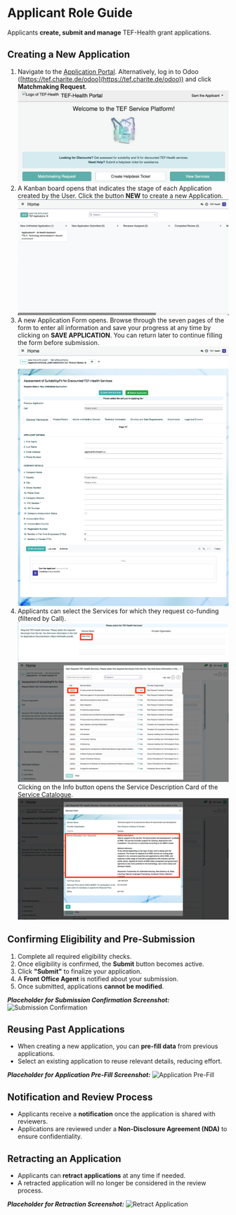 # Applicant Role Guide

Applicants **create, submit and manage** TEF-Health grant applications.


## Creating a New Application
1. Navigate to the [Application Portal](https://tef.charite.de/application). Alternatively, log in to Odoo ([https://tef.charite.de/odoo](https://tef.charite.de/odoo)) and click **Matchmaking Request**. ![Application Creation](img/application-step1.png)
2. A Kanban board opens that indicates the stage of each Application created by the User. Click the button **NEW** to create a new Application. ![Application Creation Step 2](img/application-step2-kanban.png)
3. A new Application Form opens. Browse through the seven pages of the form to enter all information and save your progress at any time by clicking on **SAVE APPLICATION**. You can return later to continue filling the form before submission.
![Application Creation Step 3](img/application-step3-form.png)
4. Applicants can select the Services for which they request co-funding (filtered by Call).
![Application Creation Step 4-1](img/application-step4-services-1.png)
![Application Creation Step 4-2](img/application-step4-services-2.png)
Clicking on the Info button opens the Service Description Card of the [Service Catalogue](service-catalogue.md). 
![Application Creation Step 4-3](img/application-step4-services-3.png)


## Confirming Eligibility and Pre-Submission
1. Complete all required eligibility checks.
2. Once eligibility is confirmed, the **Submit** button becomes active.
3. Click **"Submit"** to finalize your application.
4. A **Front Office Agent** is notified about your submission.
5. Once submitted, applications **cannot be modified**.

_**Placeholder for Submission Confirmation Screenshot:**_
![Submission Confirmation](path/to/submission-confirmation.png)

## Reusing Past Applications
- When creating a new application, you can **pre-fill data** from previous applications.
- Select an existing application to reuse relevant details, reducing effort.

_**Placeholder for Application Pre-Fill Screenshot:**_
![Application Pre-Fill](path/to/application-pre-fill.png)

## Notification and Review Process
- Applicants receive a **notification** once the application is shared with reviewers.
- Applications are reviewed under a **Non-Disclosure Agreement (NDA)** to ensure confidentiality.

## Retracting an Application
- Applicants can **retract applications** at any time if needed.
- A retracted application will no longer be considered in the review process.

_**Placeholder for Retraction Screenshot:**_
![Retract Application](path/to/retract-application.png)

